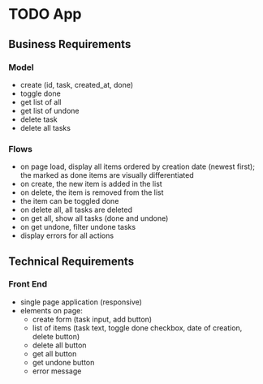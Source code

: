 # TODO App

## Business Requirements

### Model
* create (id, task, created_at, done)
* toggle done
* get list of all
* get list of undone
* delete task
* delete all tasks


### Flows
* on page load, display all items ordered by creation date (newest first); the marked as done 
items are visually differentiated
* on create, the new item is added in the list
* on delete, the item is removed from the list
* the item can be toggled done
* on delete all, all tasks are deleted
* on get all, show all tasks (done and undone)
* on get undone, filter undone tasks
* display errors for all actions


## Technical Requirements

### Front End
* single page application (responsive)
* elements on page: 
    * create form (task input, add button)
    * list of items (task text, toggle done checkbox, date of creation, delete button)
    * delete all button
    * get all button
    * get undone button
    * error message